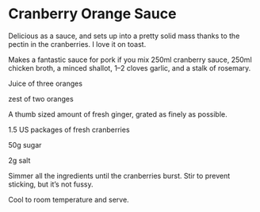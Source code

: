 Cranberry Orange Sauce
======================

Delicious as a sauce, and sets up into a pretty solid mass thanks to the pectin in the cranberries. I love it on toast.

Makes a fantastic sauce for pork if you mix 250ml cranberry sauce, 250ml chicken broth, a minced shallot, 1–2 cloves garlic, and a stalk of rosemary.



Juice of three oranges

zest of two oranges

A thumb sized amount of fresh ginger, grated as finely as possible.

1.5 US packages of fresh cranberries

50g sugar

2g salt



Simmer all the ingredients until the cranberries burst. Stir to prevent sticking, but it’s not fussy.

Cool to room temperature and serve.



